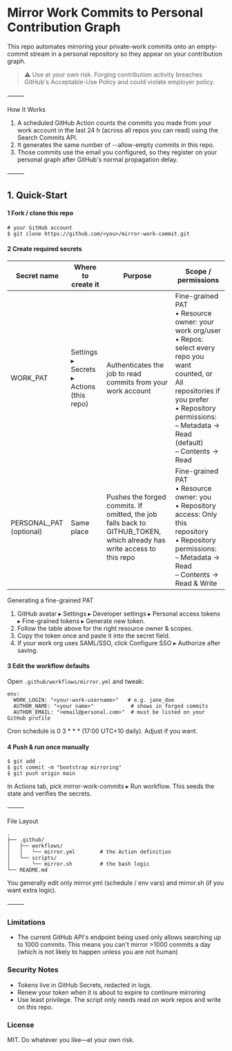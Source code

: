 # Mirror Work Commits to Personal Contribution Graph

This repo automates mirroring your private-work commits onto an empty-commit stream in a personal repository so they appear on your contribution graph.

>⚠️ Use at your own risk.  Forging contribution activity breaches GitHub's Acceptable-Use Policy and could violate employer policy.

⸻

How It Works
1.	A scheduled GitHub Action counts the commits you made from your work account in the last 24 h (across all repos you can read) using the Search Commits API.
2.	It generates the same number of --allow-empty commits in this repo.
3.	Those commits use the email you configured, so they register on your personal graph after GitHub's normal propagation delay.

⸻

## 1. Quick-Start

#### 1  Fork / clone this repo
```
# your GitHub account
$ git clone https://github.com/<you>/mirror-work-commit.git
```
####  2  Create required secrets

| Secret name | Where to create it | Purpose | Scope / permissions |
|------------|-------------------|---------|-------------------|
| WORK_PAT | Settings ▸ Secrets ▸ Actions (this repo) | Authenticates the job to read commits from your work account | Fine-grained PAT<br>• Resource owner: your work org/user<br>• Repos: select every repo you want counted, or All repositories if you prefer<br>• Repository permissions:<br>  – Metadata → Read (default)<br>  – Contents → Read |
| PERSONAL_PAT (optional) | Same place | Pushes the forged commits. If omitted, the job falls back to GITHUB_TOKEN, which already has write access to this repo | Fine-grained PAT<br>• Resource owner: you<br>• Repository access: Only this repository<br>• Repository permissions:<br>  – Metadata → Read<br>  – Contents → Read & Write |

Generating a fine-grained PAT
1.	GitHub avatar ▸ Settings ▸ Developer settings ▸ Personal access tokens ▸ Fine-grained tokens ▸ Generate new token.
2.	Follow the table above for the right resource owner & scopes.
3.	Copy the token once and paste it into the secret field.
4.	If your work org uses SAML/SSO, click Configure SSO ▸ Authorize after saving.

#### 3  Edit the workflow defaults

Open `.github/workflows/mirror.yml` and tweak:
```
env:
  WORK_LOGIN: "<your-work-username>"   # e.g. jane_doe          
  AUTHOR_NAME: "<your name>"            # shows in forged commits
  AUTHOR_EMAIL: "<email@personal.com>"  # must be listed on your GitHub profile
```
Cron schedule is 0 3 * * * (17:00 UTC+10 daily). Adjust if you want.

#### 4  Push & run once manually
```
$ git add .
$ git commit -m "bootstrap mirroring"
$ git push origin main
```
In Actions tab, pick mirror-work-commits ▸ Run workflow. This seeds the state and verifies the secrets.

⸻

File Layout
```
.
├── .github/
│   ├── workflows/
│   │   └── mirror.yml        # the Action definition
│   └── scripts/
│       └── mirror.sh         # the bash logic
└── README.md
```
You generally edit only mirror.yml (schedule / env vars) and mirror.sh (if you want extra logic).

⸻

### Limitations
- The current GitHub API's endpoint being used only allows searching up to 1000 commits. This means you can't mirror >1000 commits a day (which is not likely to happen unless you are not human)

### Security Notes  
- Tokens live in GitHub Secrets, redacted in logs.  
- Renew your token when it is about to expire to continure mirroring  
- Use least privilege. The script only needs read on work repos and write on this repo.


### License

MIT. Do whatever you like—at your own risk.